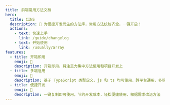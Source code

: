 ```yaml
---
title: 前端常用方法文档
hero:
  title: CINS
  description: 📖 为便捷开发而生的方法库，常用方法统统齐全，一键开启！
  actions:
    - text: 快速上手
      link: /guide/changelog
    - text: 开始使用
      link: /usually/array
features:
  - title: 开箱即用
    emoji: 💎
    description: 开箱即用，将注意力集中方法使用和项目开发上
  - title: 多端适用
    emoji: 🌈
    description: 基于 TypeScript 类型定义，js 和 ts 均可使用，跨平台通用，多端共进
  - title: 便捷开发
    emoji: 🚀
    description: 一键复制即可使用，节约开发成本，轻松便捷使用，根据需求改进方法
---
```

